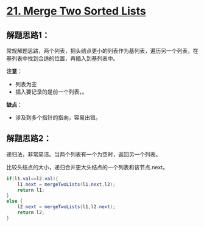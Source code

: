 # [21. Merge Two Sorted Lists](https://leetcode-cn.com/problems/merge-two-sorted-lists/)

## 解题思路1：

常规解题思路，两个列表，把头结点更小的列表作为基列表，遍历另一个列表，在基列表中找到合适的位置，再插入到基列表中。

**注意**：

- 列表为空
- 插入要记录的是前一个列表，。

**缺点**：

- 涉及到多个指针的指向，容易出错。

## 解题思路2：

递归法，非常简洁。当两个列表有一个为空时，返回另一个列表。

比较头结点的大小，递归合并更大头结点的一个列表和该节点.next。

```java
if(l1.val<=l2.val){
    l1.next = mergeTwoLists(l1.next,l2);
    return l1;
}
else {
    l2.next = mergeTwoLists(l1,l2.next);
    return l2;
}
```

